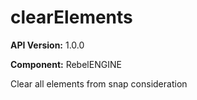 # clearElements

**API Version:** 1.0.0

**Component:** RebelENGINE

Clear all elements from snap consideration

